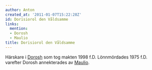```yaml
---
author: Anton
created_at: '2011-01-07T15:22:28Z'
id: Dorisiorol den Våldsamme
links:
  mention:
  - Dorosh
  - Maulio
title: Dorisiorol den Våldsamme
---
```


Härskare i [Dorosh] som tog makten 1998 f.D. Lönnmördades 1975 f.D. varefter Dorosh annekterades av
[Maulio].

  [Dorosh]: Dorosh
  [Maulio]: Maulio
